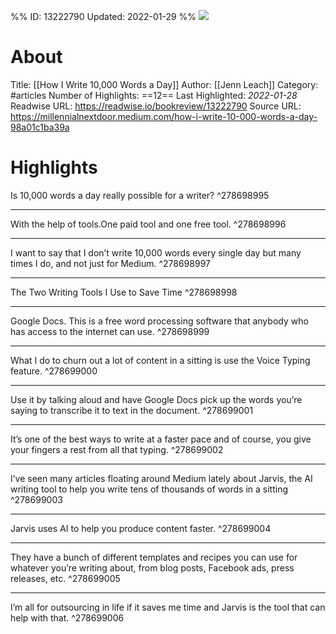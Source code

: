 %%
ID: 13222790
Updated: 2022-01-29
%%
![](https://readwise-assets.s3.amazonaws.com/static/images/article3.5c705a01b476.png)

# About
Title: [[How I Write 10,000 Words a Day]]
Author: [[Jenn Leach]]
Category: #articles
Number of Highlights: ==12==
Last Highlighted: *2022-01-28*
Readwise URL: https://readwise.io/bookreview/13222790
Source URL: https://millennialnextdoor.medium.com/how-i-write-10-000-words-a-day-98a01c1ba39a


# Highlights 
Is 10,000 words a day really possible for a writer?  ^278698995

---

With the help of tools.One paid tool and one free tool.  ^278698996

---

I want to say that I don’t write 10,000 words every single day but many times I do, and not just for Medium.  ^278698997

---

The Two Writing Tools I Use to Save Time  ^278698998

---

Google Docs. This is a free word processing software that anybody who has access to the internet can use.  ^278698999

---

What I do to churn out a lot of content in a sitting is use the Voice Typing feature.  ^278699000

---

Use it by talking aloud and have Google Docs pick up the words you’re saying to transcribe it to text in the document.  ^278699001

---

It’s one of the best ways to write at a faster pace and of course, you give your fingers a rest from all that typing.  ^278699002

---

I’ve seen many articles floating around Medium lately about Jarvis, the AI writing tool to help you write tens of thousands of words in a sitting  ^278699003

---

Jarvis uses AI to help you produce content faster.  ^278699004

---

They have a bunch of different templates and recipes you can use for whatever you’re writing about, from blog posts, Facebook ads, press releases, etc.  ^278699005

---

I’m all for outsourcing in life if it saves me time and Jarvis is the tool that can help with that.  ^278699006

